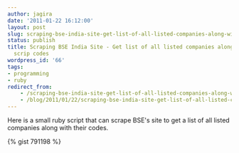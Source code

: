 ```yaml
---
author: jagira
date: '2011-01-22 16:12:00'
layout: post
slug: scraping-bse-india-site-get-list-of-all-listed-companies-along-with-their-scrip-codes
status: publish
title: Scraping BSE India Site - Get list of all listed companies along with their
  scrip codes
wordpress_id: '66'
tags:
- programming
- ruby
redirect_from:
    - /scraping-bse-india-site-get-list-of-all-listed-companies-along-with-their-scrip-codes/
    - /blog/2011/01/22/scraping-bse-india-site-get-list-of-all-listed-companies-along-with-their-scrip-codes/
---
```


Here is a small ruby script that can scrape BSE's site to get a list of
all listed companies along with their codes.

{% gist 791198 %}

